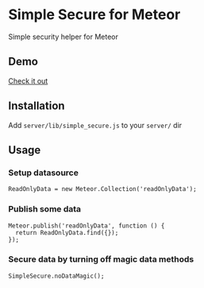 # Simple Secure for Meteor

Simple security helper for Meteor

## Demo

[Check it out](http://simple-secure.meteor.com/)

## Installation

Add `server/lib/simple_secure.js` to your `server/` dir

## Usage

### Setup datasource

    ReadOnlyData = new Meteor.Collection('readOnlyData');

### Publish some data

    Meteor.publish('readOnlyData', function () {
      return ReadOnlyData.find({});
    });

### Secure data by turning off magic data methods

    SimpleSecure.noDataMagic();
